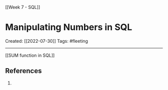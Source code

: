 [[Week 7 - SQL]]

# Manipulating Numbers in SQL
Created:  [[2022-07-30]]
Tags: #fleeting 

---
[[SUM function in SQL]]













## References
1. 